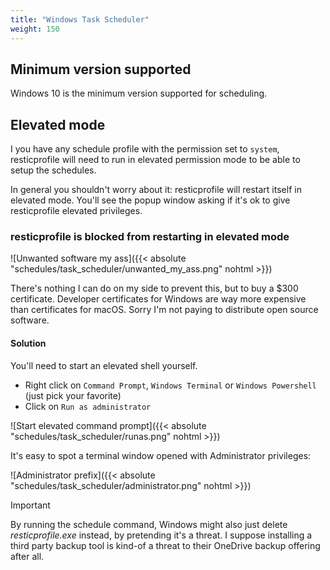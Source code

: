 ```yaml
---
title: "Windows Task Scheduler"
weight: 150
---
```


## Minimum version supported

Windows 10 is the minimum version supported for scheduling.

## Elevated mode

I you have any schedule profile with the permission set to `system`, resticprofile will need to run in elevated permission mode to be able to setup the schedules.

In general you shouldn't worry about it: resticprofile will restart itself in elevated mode. You'll see the popup window asking if it's ok to give resticprofile elevated privileges.

### resticprofile is blocked from restarting in elevated mode

![Unwanted software my ass]({{< absolute "schedules/task_scheduler/unwanted_my_ass.png" nohtml >}})

There's nothing I can do on my side to prevent this, but to buy a $300 certificate. Developer certificates for Windows are way more expensive than certificates for macOS. Sorry I'm not paying to distribute open source software.

#### Solution

You'll need to start an elevated shell yourself.

- Right click on `Command Prompt`, `Windows Terminal` or `Windows Powershell` (just pick your favorite)
- Click on `Run as administrator`

![Start elevated command prompt]({{< absolute "schedules/task_scheduler/runas.png" nohtml >}})

It's easy to spot a terminal window opened with Administrator privileges:

![Administrator prefix]({{< absolute "schedules/task_scheduler/administrator.png" nohtml >}})

> [!IMPORTANT]
> By running the schedule command, Windows might also just delete _resticprofile.exe_ instead, by pretending it's a threat. I suppose installing a third party backup tool is kind-of a threat to their OneDrive backup offering after all.
